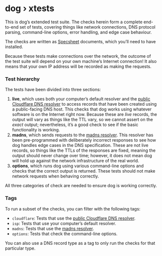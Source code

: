 # dog › xtests

This is dog’s extended test suite. The checks herein form a complete end-to-end set of tests, covering things like network connections, DNS protocol parsing, command-line options, error handling, and edge case behaviour.

The checks are written as [Specsheet] documents, which you’ll need to have installed.

Because these tests make connections over the network, the outcome of the test suite will depend on your own machine‘s Internet connection! It also means that your own IP address will be recorded as making the requests.


### Test hierarchy

The tests have been divided into three sections:

1. **live**, which uses both your computer’s default resolver and the [public Cloudflare DNS resolver] to access records that have been created using a public-facing DNS host. This checks that dog works using whatever software is on the Internet right now. Because these are _live_ records, the output will vary as things like the TTL vary, so we cannot assert on the _exact_ output; nevertheless, it’s a good check to see if the basic functionality is working.
2. **madns**, which sends requests to the [madns resolver]. This resolver has been pre-programmed with deliberately incorrect responses to see how dog handles edge cases in the DNS specification. These are not live records, so things like the TTLs of the responses are fixed, meaning the output should never change over time; however, it does not mean dog will hold up against the network infrastructure of the real world.
3. **options**, which runs dog using various command-line options and checks that the correct output is returned. These tests should not make network requests when behaving correctly.

All three categories of check are needed to ensure dog is working correctly.


### Tags

To run a subset of the checks, you can filter with the following tags:

- `cloudflare`: Tests that use the [public Cloudflare DNS resolver].
- `isp`: Tests that use your computer’s default resolver.
- `madns`: Tests that use the [madns resolver].
- `options`: Tests that check the command-line options.

You can also use a DNS record type as a tag to only run the checks for that particular type.

[Specsheet]: https://specsheet.software/
[public Cloudflare DNS resolver]: https://developers.cloudflare.com/1.1.1.1/
[madns resolver]: https://madns.binarystar.systems/
